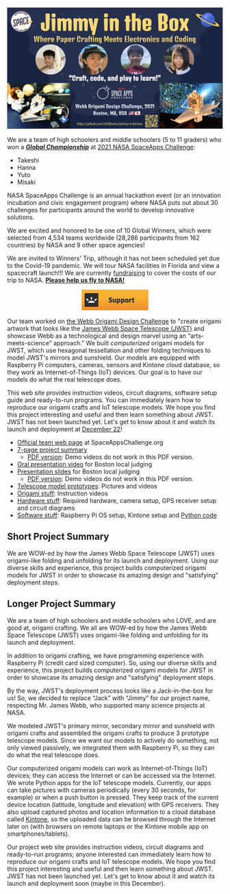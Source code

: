 <p align="center">
  <img src="images/project-logo.png" width="750" />
</p>

We are a team of high schoolers and middle schoolers (5 to 11 graders) who won a ***[Global Championship]()*** at [2021 NASA SpaceApps Challenge](https://2021.spaceappschallenge.org):

- Takeshi
- Hanna
- Yuto
- Misaki

NASA SpaceApps Challenge is an annual hackathon event (or an innovation incubation and civic engagement program) where NASA puts out about 30 challenges for participants around the world to develop innovative solutions.

We are excited and honored to be one of 10 Global Winners, which were selected from 4,534 teams worldwide (28,286 participants from 162 countries) by NASA and 9 other space agencies!

<!-- at the [Boston division](http://www.binnovative.org/2021/09/27/isac2021_open/) of NASA SpaceApps and won the **1st place** there! The challenge was -->
<!-- Our project was nominated to global judging and selected as a [***global finalist***](https://2021.spaceappschallenge.org/awards/global-finalists)! -->

<!--- out of 365 global nominees, which were chosen from 4,534 teams worldwide (28,286 participants from 162 countries in total--->

We are invited to Winners' Trip, although it has not been scheduled yet due to the Covid-19 pandemic. We will tour NASA facilities in Florida and view a spacecraft launch!!! We are currently [fundraising](https://gofund.me/e52207d9) to cover the costs of our trip to NASA. **<ins>Please help us fly to NASA!</ins>**

<p align="center">
  <a href="https://gofund.me/e52207d9"><img src="images/support.jpg" /></a>
</p>

Our team worked on [the Webb Origami Design Challenge](https://2021.spaceappschallenge.org/challenges/statements/webb-origami-design-challenge/) to "create origami artwork that looks like the [James Webb Space Telescope (JWST)](https://webbtelescope.org/) and showcase Webb as a technological and design marvel using an “arts-meets-science” approach." We built *computerized* origami models for JWST, which use hexagonal tessellation and other folding techniques to model JWST's mirrors and sunshield. Our models are equipped with Raspberry Pi computers, cameras, sensors and Kintone cloud database, so they work as Internet-of-Things (IoT) devices. Our goal is to have our models do what the real telescope does.

This web site provides instruction videos, circuit diagrams, software setup guide and ready-to-run programs. You can immediately learn how to reproduce our origami crafts and IoT telescope models. We hope you find this project interesting and useful and then learn something about JWST. JWST has not been launched yet. Let's get to know about it and watch its launch and deployment at [December 22](https://jwst.nasa.gov/content/about/launch.html)!

- [Official team web page](https://2021.spaceappschallenge.org/challenges/statements/webb-origami-design-challenge/teams/jimmy-in-the-box/project) at SpaceAppsChallenge.org
- [7-page project summary](https://docs.google.com/presentation/d/1nmX0FUnBBMxpRaWH_cBceoy4Npa-MedKLuksTUixOqo/)
    - [PDF version](slides/project-summary-7pages.pdf): Demo videos do not work in this PDF version.
- [Oral presentation video](https://youtu.be/Yye_V41qpfM) for Boston local judging
- [Presentation slides](https://docs.google.com/presentation/d/12ucfhzGjBptPKP8IB2f-UOlHxiC5JVm7EAoEAlMQs-8/) for Boston local judging
    - [PDF version](slides/project-presentation.pdf): Demo videos do not work in this PDF version.
- [Telescope model prototypes](prototypes/): Pictures and videos
- [Origami stuff](origami/): Instruction videos
- [Hardware stuff](hardware/): Required hardware, camera setup, GPS receiver setup and circuit diagrams
- [Software stuff](software): Raspberry Pi OS setup, Kintone setup and [Python code](software/code/)

## Short Project Summary

We are WOW-ed by how the James Webb Space Telescope (JWST) uses origami-like folding and unfolding for its launch and deployment. Using our diverse skills and experience, this project builds computerized origami models for JWST in order to showcase its amazing design and "satisfying" deployment steps.

## Longer Project Summary

We are a team of high schoolers and middle schoolers who LOVE, and are good at, origami crafting. We all are WOW-ed by how the James Webb Space Telescope (JWST) uses origami-like folding and unfolding for its launch and deployment.

In addition to origami crafting, we have programming experience with Raspberry Pi (credit card sized computer). So, using our diverse skills and experience, this project builds computerized origami models for JWST in order to showcase its amazing design and "satisfying" deployment steps.

By the way, JWST's deployment process looks like a Jack-in-the-box for us! So, we decided to replace “Jack” with “Jimmy” for our project name, respecting Mr. James Webb, who supported many science projects at NASA.

We modeled JWST's primary mirror, secondary mirror and sunshield with origami crafts and assembled the origami crafts to produce 3 prototype telescope models. Since we want our models to actively do something, not only viewed passively, we integrated them with Raspberry Pi, so they can do what the real telescope does.

Our computerized origami models can work as Internet-of-Things (IoT) devices; they can access the Internet or can be accessed via the Internet. We wrote Python apps for the IoT telescope models. Currently, our apps can take pictures with cameras periodically (every 30 seconds, for example) or when a push button is pressed. They keep track of the current device location (latitude, longitude and elevation) with GPS receivers. They also upload captured photos and location information to a cloud database called [Kintone](https://developer.kintone.io/), so the uploaded data can be browsed through the Internet later on (with browsers on remote laptops or the Kintone mobile app on smartphones/tablets).

Our project web site provides instruction videos, circuit diagrams and ready-to-run programs; anyone interested can immediately learn how to reproduce our origami crafts and IoT telescope models. We hope you find this project interesting and useful and then learn something about JWST. JWST has not been launched yet. Let's get to know about it and watch its launch and deployment soon (maybe in this December).
